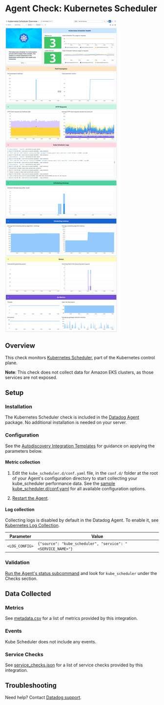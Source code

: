 # Agent Check: Kubernetes Scheduler

![Kube Scheduler dashboard][1]

## Overview

This check monitors [Kubernetes Scheduler][2], part of the Kubernetes control plane.

**Note**: This check does not collect data for Amazon EKS clusters, as those services are not exposed.

## Setup

### Installation

The Kubernetes Scheduler check is included in the [Datadog Agent][3] package.
No additional installation is needed on your server.

### Configuration

See the [Autodiscovery Integration Templates][4] for guidance on applying the parameters below.

#### Metric collection

1. Edit the `kube_scheduler.d/conf.yaml` file, in the `conf.d/` folder at the root of your Agent's configuration directory to start collecting your kube_scheduler performance data. See the [sample kube_scheduler.d/conf.yaml][5] for all available configuration options.

2. [Restart the Agent][6].

#### Log collection

Collecting logs is disabled by default in the Datadog Agent. To enable it, see [Kubernetes Log Collection][7].

| Parameter      | Value                                     |
|----------------|-------------------------------------------|
| `<LOG_CONFIG>` | `{"source": "kube_scheduler", "service": "<SERVICE_NAME>"}` |

### Validation

[Run the Agent's status subcommand][8] and look for `kube_scheduler` under the Checks section.

## Data Collected

### Metrics

See [metadata.csv][9] for a list of metrics provided by this integration.

### Events

Kube Scheduler does not include any events.

### Service Checks

See [service_checks.json][10] for a list of service checks provided by this integration.

## Troubleshooting

Need help? Contact [Datadog support][11].

[1]: https://raw.githubusercontent.com/DataDog/integrations-core/master/kube_scheduler/images/kube_scheduler_screenshot.jpeg
[2]: https://kubernetes.io/docs/reference/command-line-tools-reference/kube-scheduler
[3]: /account/settings/agent/latest
[4]: https://docs.datadoghq.com/agent/kubernetes/integrations/
[5]: https://github.com/DataDog/integrations-core/blob/master/kube_scheduler/datadog_checks/kube_scheduler/data/conf.yaml.example
[6]: https://docs.datadoghq.com/agent/guide/agent-commands/#restart-the-agent
[7]: https://docs.datadoghq.com/agent/kubernetes/log/
[8]: https://docs.datadoghq.com/agent/guide/agent-commands/#agent-status-and-information
[9]: https://github.com/DataDog/integrations-core/blob/master/kube_scheduler/metadata.csv
[10]: https://github.com/DataDog/integrations-core/blob/master/kube_scheduler/assets/service_checks.json
[11]: https://docs.datadoghq.com/help/
